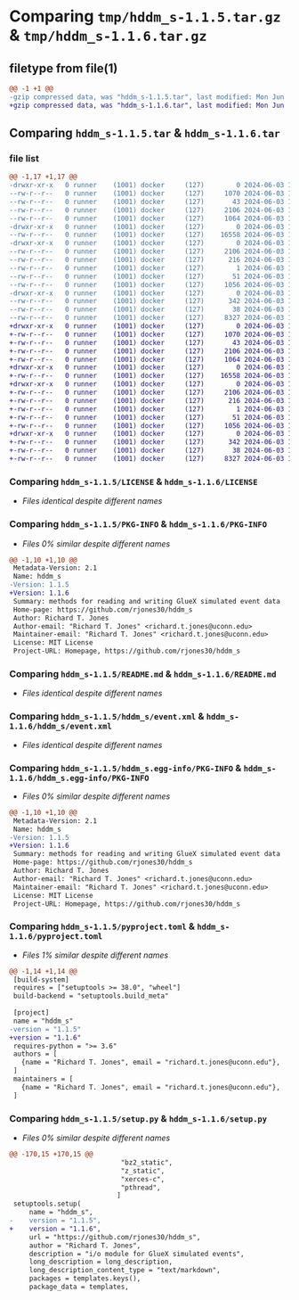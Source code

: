 # Comparing `tmp/hddm_s-1.1.5.tar.gz` & `tmp/hddm_s-1.1.6.tar.gz`

## filetype from file(1)

```diff
@@ -1 +1 @@
-gzip compressed data, was "hddm_s-1.1.5.tar", last modified: Mon Jun  3 10:21:32 2024, max compression
+gzip compressed data, was "hddm_s-1.1.6.tar", last modified: Mon Jun  3 10:55:46 2024, max compression
```

## Comparing `hddm_s-1.1.5.tar` & `hddm_s-1.1.6.tar`

### file list

```diff
@@ -1,17 +1,17 @@
-drwxr-xr-x   0 runner    (1001) docker     (127)        0 2024-06-03 10:21:32.816021 hddm_s-1.1.5/
--rw-r--r--   0 runner    (1001) docker     (127)     1070 2024-06-03 10:21:28.000000 hddm_s-1.1.5/LICENSE
--rw-r--r--   0 runner    (1001) docker     (127)       43 2024-06-03 10:21:28.000000 hddm_s-1.1.5/MANIFEST.in
--rw-r--r--   0 runner    (1001) docker     (127)     2106 2024-06-03 10:21:32.816021 hddm_s-1.1.5/PKG-INFO
--rw-r--r--   0 runner    (1001) docker     (127)     1064 2024-06-03 10:21:28.000000 hddm_s-1.1.5/README.md
-drwxr-xr-x   0 runner    (1001) docker     (127)        0 2024-06-03 10:21:32.816021 hddm_s-1.1.5/hddm_s/
--rw-r--r--   0 runner    (1001) docker     (127)    16558 2024-06-03 10:21:28.000000 hddm_s-1.1.5/hddm_s/event.xml
-drwxr-xr-x   0 runner    (1001) docker     (127)        0 2024-06-03 10:21:32.816021 hddm_s-1.1.5/hddm_s.egg-info/
--rw-r--r--   0 runner    (1001) docker     (127)     2106 2024-06-03 10:21:32.000000 hddm_s-1.1.5/hddm_s.egg-info/PKG-INFO
--rw-r--r--   0 runner    (1001) docker     (127)      216 2024-06-03 10:21:32.000000 hddm_s-1.1.5/hddm_s.egg-info/SOURCES.txt
--rw-r--r--   0 runner    (1001) docker     (127)        1 2024-06-03 10:21:32.000000 hddm_s-1.1.5/hddm_s.egg-info/dependency_links.txt
--rw-r--r--   0 runner    (1001) docker     (127)       51 2024-06-03 10:21:32.000000 hddm_s-1.1.5/hddm_s.egg-info/top_level.txt
--rw-r--r--   0 runner    (1001) docker     (127)     1056 2024-06-03 10:21:28.000000 hddm_s-1.1.5/pyproject.toml
-drwxr-xr-x   0 runner    (1001) docker     (127)        0 2024-06-03 10:21:32.816021 hddm_s-1.1.5/scripts/
--rw-r--r--   0 runner    (1001) docker     (127)      342 2024-06-03 10:21:28.000000 hddm_s-1.1.5/scripts/install_cmake.bat
--rw-r--r--   0 runner    (1001) docker     (127)       38 2024-06-03 10:21:32.816021 hddm_s-1.1.5/setup.cfg
--rw-r--r--   0 runner    (1001) docker     (127)     8327 2024-06-03 10:21:28.000000 hddm_s-1.1.5/setup.py
+drwxr-xr-x   0 runner    (1001) docker     (127)        0 2024-06-03 10:55:46.902834 hddm_s-1.1.6/
+-rw-r--r--   0 runner    (1001) docker     (127)     1070 2024-06-03 10:55:41.000000 hddm_s-1.1.6/LICENSE
+-rw-r--r--   0 runner    (1001) docker     (127)       43 2024-06-03 10:55:41.000000 hddm_s-1.1.6/MANIFEST.in
+-rw-r--r--   0 runner    (1001) docker     (127)     2106 2024-06-03 10:55:46.902834 hddm_s-1.1.6/PKG-INFO
+-rw-r--r--   0 runner    (1001) docker     (127)     1064 2024-06-03 10:55:41.000000 hddm_s-1.1.6/README.md
+drwxr-xr-x   0 runner    (1001) docker     (127)        0 2024-06-03 10:55:46.902834 hddm_s-1.1.6/hddm_s/
+-rw-r--r--   0 runner    (1001) docker     (127)    16558 2024-06-03 10:55:41.000000 hddm_s-1.1.6/hddm_s/event.xml
+drwxr-xr-x   0 runner    (1001) docker     (127)        0 2024-06-03 10:55:46.902834 hddm_s-1.1.6/hddm_s.egg-info/
+-rw-r--r--   0 runner    (1001) docker     (127)     2106 2024-06-03 10:55:46.000000 hddm_s-1.1.6/hddm_s.egg-info/PKG-INFO
+-rw-r--r--   0 runner    (1001) docker     (127)      216 2024-06-03 10:55:46.000000 hddm_s-1.1.6/hddm_s.egg-info/SOURCES.txt
+-rw-r--r--   0 runner    (1001) docker     (127)        1 2024-06-03 10:55:46.000000 hddm_s-1.1.6/hddm_s.egg-info/dependency_links.txt
+-rw-r--r--   0 runner    (1001) docker     (127)       51 2024-06-03 10:55:46.000000 hddm_s-1.1.6/hddm_s.egg-info/top_level.txt
+-rw-r--r--   0 runner    (1001) docker     (127)     1056 2024-06-03 10:55:41.000000 hddm_s-1.1.6/pyproject.toml
+drwxr-xr-x   0 runner    (1001) docker     (127)        0 2024-06-03 10:55:46.902834 hddm_s-1.1.6/scripts/
+-rw-r--r--   0 runner    (1001) docker     (127)      342 2024-06-03 10:55:41.000000 hddm_s-1.1.6/scripts/install_cmake.bat
+-rw-r--r--   0 runner    (1001) docker     (127)       38 2024-06-03 10:55:46.902834 hddm_s-1.1.6/setup.cfg
+-rw-r--r--   0 runner    (1001) docker     (127)     8327 2024-06-03 10:55:41.000000 hddm_s-1.1.6/setup.py
```

### Comparing `hddm_s-1.1.5/LICENSE` & `hddm_s-1.1.6/LICENSE`

 * *Files identical despite different names*

### Comparing `hddm_s-1.1.5/PKG-INFO` & `hddm_s-1.1.6/PKG-INFO`

 * *Files 0% similar despite different names*

```diff
@@ -1,10 +1,10 @@
 Metadata-Version: 2.1
 Name: hddm_s
-Version: 1.1.5
+Version: 1.1.6
 Summary: methods for reading and writing GlueX simulated event data
 Home-page: https://github.com/rjones30/hddm_s
 Author: Richard T. Jones
 Author-email: "Richard T. Jones" <richard.t.jones@uconn.edu>
 Maintainer-email: "Richard T. Jones" <richard.t.jones@uconn.edu>
 License: MIT License
 Project-URL: Homepage, https://github.com/rjones30/hddm_s
```

### Comparing `hddm_s-1.1.5/README.md` & `hddm_s-1.1.6/README.md`

 * *Files identical despite different names*

### Comparing `hddm_s-1.1.5/hddm_s/event.xml` & `hddm_s-1.1.6/hddm_s/event.xml`

 * *Files identical despite different names*

### Comparing `hddm_s-1.1.5/hddm_s.egg-info/PKG-INFO` & `hddm_s-1.1.6/hddm_s.egg-info/PKG-INFO`

 * *Files 0% similar despite different names*

```diff
@@ -1,10 +1,10 @@
 Metadata-Version: 2.1
 Name: hddm_s
-Version: 1.1.5
+Version: 1.1.6
 Summary: methods for reading and writing GlueX simulated event data
 Home-page: https://github.com/rjones30/hddm_s
 Author: Richard T. Jones
 Author-email: "Richard T. Jones" <richard.t.jones@uconn.edu>
 Maintainer-email: "Richard T. Jones" <richard.t.jones@uconn.edu>
 License: MIT License
 Project-URL: Homepage, https://github.com/rjones30/hddm_s
```

### Comparing `hddm_s-1.1.5/pyproject.toml` & `hddm_s-1.1.6/pyproject.toml`

 * *Files 1% similar despite different names*

```diff
@@ -1,14 +1,14 @@
 [build-system]
 requires = ["setuptools >= 38.0", "wheel"]
 build-backend = "setuptools.build_meta"
 
 [project]
 name = "hddm_s"
-version = "1.1.5"
+version = "1.1.6"
 requires-python = ">= 3.6"
 authors = [
   {name = "Richard T. Jones", email = "richard.t.jones@uconn.edu"},
 ]
 maintainers = [
   {name = "Richard T. Jones", email = "richard.t.jones@uconn.edu"},
 ]
```

### Comparing `hddm_s-1.1.5/setup.py` & `hddm_s-1.1.6/setup.py`

 * *Files 0% similar despite different names*

```diff
@@ -170,15 +170,15 @@
                            "bz2_static",
                            "z_static",
                            "xerces-c",
                            "pthread",
                           ]
 setuptools.setup(
     name = "hddm_s",
-    version = "1.1.5",
+    version = "1.1.6",
     url = "https://github.com/rjones30/hddm_s",
     author = "Richard T. Jones",
     description = "i/o module for GlueX simulated events",
     long_description = long_description,
     long_description_content_type = "text/markdown",
     packages = templates.keys(),
     package_data = templates,
```

